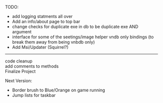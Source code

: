 TODO:  
- add logging statments all over 
- Add an info/about page to top bar 
- change checks for duplicate exe in db to be duplicate exe AND argument 
- interface for some of the seetings/image helper vndb only bindings (to break them away from being vnbdb only) 
- Add Msi/Updater (Squirrel?)  


--- 
code cleanup  
add comments to methods  
Finalize Project  


Next Version: 
- Border brush to Blue/Orange on game running
- Jump lists for taskbar